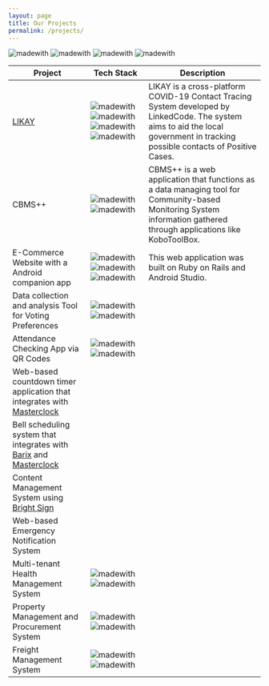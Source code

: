 ```yaml
---
layout: page
title: Our Projects
permalink: /projects/
---
```

![madewith](https://badgen.net/badge/badge/6/red?label=ror)
![madewith](https://badgen.net/badge/badge/8/green?label=android)
![madewith](https://badgen.net/badge/badge/1/grey?label=ios)
![madewith](https://badgen.net/badge/badge/3/violet?label=php)

| Project                                                                                                                     | Tech Stack                                                                                                                                                                                                                                                                            | Description                                                                                                                                                                     |
|-----------------------------------------------------------------------------------------------------------------------------|---------------------------------------------------------------------------------------------------------------------------------------------------------------------------------------------------------------------------------------------------------------------------------------|---------------------------------------------------------------------------------------------------------------------------------------------------------------------------------|
| [LIKAY](https://facebook.com/likayph)                                                                                                                       | ![madewith](https://badgen.net/badge/badge/ruby/red?label=made+with) ![madewith](https://badgen.net/badge/badge/js/blue?label=made+with) ![madewith](https://badgen.net/badge/badge/android/green?label=made+for) ![madewith](https://badgen.net/badge/badge/ios/grey?label=made+for) | LIKAY is a cross-platform COVID-19 Contact Tracing System developed by LinkedCode. The system aims to aid the local government in tracking possible contacts of Positive Cases. |
| CBMS++                                                                                                                      | ![madewith](https://badgen.net/badge/badge/ruby/red?label=made+with) ![madewith](https://badgen.net/badge/badge/js/blue?label=made+with)                                                                                                                                              | CBMS++ is a web application that functions as a data managing tool for Community-based Monitoring System information gathered through applications like KoboToolBox.            |
| E-Commerce Website with a Android companion app                                                                             | ![madewith](https://badgen.net/badge/badge/ruby/red?label=made+with) ![madewith](https://badgen.net/badge/badge/js/blue?label=made+with) ![madewith](https://badgen.net/badge/badge/android/green?label=made+for)                                                                     | This web application was built on Ruby on Rails and Android Studio.                                                                                                             |
| Data collection and analysis Tool for Voting Preferences                                                                    | ![madewith](https://badgen.net/badge/badge/php/violet?label=made+with) ![madewith](https://badgen.net/badge/badge/android/green?label=made+for)                                                                                                                                       |                                                                                                                                                                                 |
| Attendance Checking App via QR Codes                                                                                        | ![madewith](https://badgen.net/badge/badge/php/violet?label=made+with) ![madewith](https://badgen.net/badge/badge/android/green?label=made+for)                                                                                                                                       |                                                                                                                                                                                 |
| Web-based countdown timer application that integrates with [Masterclock](https://www.masterclock.com/)                      |                                                                                                                                                                                                                                                                                       |                                                                                                                                                                                 |
| Bell scheduling system that integrates with [Barix](https://www.barix.com/) and [Masterclock](https://www.masterclock.com/) |                                                                                                                                                                                                                                                                                       |                                                                                                                                                                                 |
| Content Management System using [Bright Sign](https://www.brightsign.biz/)                                                  |                                                                                                                                                                                                                                                                                       |                                                                                                                                                                                 |
| Web-based Emergency Notification System                                                                                     |                                                                                                                                                                                                                                                                                       |                                                                                                                                                                                 |
| Multi-tenant Health Management System                                                                                       | ![madewith](https://badgen.net/badge/badge/ruby/red?label=made+with) ![madewith](https://badgen.net/badge/badge/angularjs/blue?label=made+with)                                                                                                                                       |                                                                                                                                                                                 |
| Property Management and Procurement System                                                                                  | ![madewith](https://badgen.net/badge/badge/ruby/red?label=made+with) ![madewith](https://badgen.net/badge/badge/reactjs/blue?label=made+with)                                                                                                                                         |                                                                                                                                                                                 |
| Freight Management System                                                                                                   | ![madewith](https://badgen.net/badge/badge/ruby/red?label=made+with) ![madewith](https://badgen.net/badge/badge/js/blue?label=made+with)                                                                                                                                              |                                                                                                                                                                                 |
